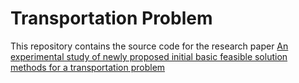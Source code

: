 # Transportation Problem
This repository contains the source code for the research paper <a href="https://link.springer.com/article/10.1007/s12597-021-00533-5#additional-information"> An experimental study of newly proposed initial basic feasible solution methods for a transportation problem </a>
